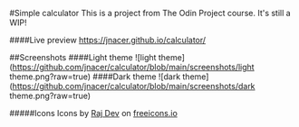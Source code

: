 #Simple calculator
This is a project from The Odin Project course. It's still a WIP!

####Live preview
https://jnacer.github.io/calculator/

##Screenshots
####Light theme
![light theme](https://github.com/jnacer/calculator/blob/main/screenshots/light theme.png?raw=true)
####Dark theme
![dark theme](https://github.com/jnacer/calculator/blob/main/screenshots/dark theme.png?raw=true)

#####Icons
Icons by <a href="https://freeicons.io/profile/714" target="_blank">Raj Dev</a> on <a href="https://freeicons.io/" target="_blank">freeicons.io</a>